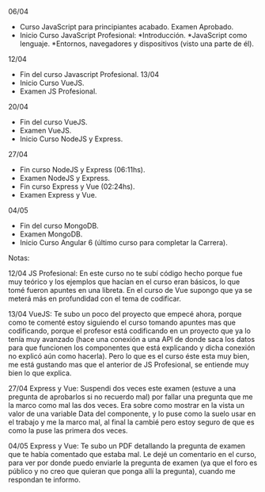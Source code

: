 06/04
- Curso JavaScript para principiantes acabado. Examen Aprobado.
- Inicio Curso JavaScript Profesional:
	*Introducción.
	*JavaScript como lenguaje.
	*Entornos, navegadores y dispositivos (visto una parte de él).

12/04
- Fin del curso Javascript Profesional.
13/04
- Inicio Curso VueJS.
- Examen JS Profesional.

20/04
- Fin del curso VueJS.
- Examen VueJS.
- Inicio Curso NodeJS y Express.

27/04
- Fin curso NodeJS y Express (06:11hs).
- Examen NodeJS y Express.
- Fin curso Express y Vue (02:24hs).
- Examen Express y Vue.

04/05
- Fin del curso MongoDB.
- Examen MongoDB.
- Inicio Curso Angular 6 (último curso para completar la Carrera).

Notas:

12/04 
JS Profesional: En este curso no te subí código hecho porque fue muy teórico y los ejemplos que hacían en el curso eran básicos, lo que tomé fueron apuntes en una libreta. En el curso de Vue supongo que ya se meterá más en profundidad con el tema de codificar.

13/04
VueJS: Te subo un poco del proyecto que empecé ahora, porque como te comenté estoy siguiendo el curso tomando apuntes mas que codificando, porque el profesor está codificando en un proyecto que ya lo tenía muy avanzado (hace una conexión a una API de donde saca los datos para que funcionen los componentes que está explicando y dicha conexión no explicó aún como hacerla). Pero lo que es el curso éste esta muy bien, me está gustando mas que el anterior de JS Profesional, se entiende muy bien lo que explica.

27/04
Express y Vue: Suspendi dos veces este examen (estuve a una pregunta de aprobarlos si no recuerdo mal) por fallar una pregunta que me la marco como mal las dos veces. Era sobre como mostrar en la vista un valor de una variable Data del componente, y lo puse como la suelo usar en el trabajo y me la marco mal, al final la cambié pero estoy seguro de que es como la puse las primera dos veces.

04/05
Express y Vue: Te subo un PDF detallando la pregunta de examen que te había comentado que estaba mal. Le dejé un comentario en el curso, para ver por donde puedo enviarle la pregunta de examen (ya que el foro es público y no creo que quieran que ponga allí la pregunta), cuando me respondan te informo.